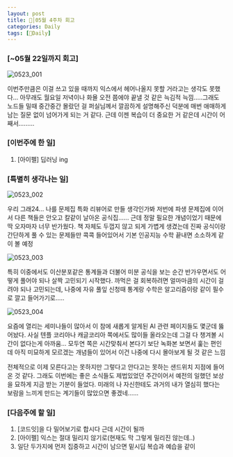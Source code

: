 ```yaml
---
layout: post
title: 🦄│05월 4주차 회고
categories: Daily
tags: [🦄Daily]
---
```


### [~05월 22일까지 회고]

![0523_001](https://user-images.githubusercontent.com/100528803/169705633-80d5a961-f9ba-46ad-94ff-11774ffd2f1a.png)

이번주만큼은 이걸 쓰고 있을 때까지 익스에서 헤어나올지 못할 거라고는 생각도 못했다... 아무래도 월요일 저녁이나 화욜 오전 쯤에야 끝낼 것 같은 늑김적 늑낌.....그래도 노드들 밀때 중간중간 몰랐던 걸 퍼실님께서 깔끔하게 설명해주신 덕분에 매번 애매하게 남는 질문 없이 넘어가게 되는 거 같다. 근데 이젠 복습이 더 중요한 거 같은데 시간이 어째서.........

### [이번주에 한 일]
1. [아이펠] 딥러닝 ing


### [특별히 생각나는 일]

![0523_002](https://user-images.githubusercontent.com/100528803/169705629-d7ba5d63-f918-45aa-898c-f658f6bd4be5.png)

우리 그래24... 나를 문제집 특화 리뷰어로 만들 생각인가봐 저번에 파생 문제집에 이어서 다른 책들은 안오고 칼같이 날아온 공식집...... 근데 정말 필요한 개념이었기 때문에 딱 오자마자 너무 반가웠다. 책 자체도 두껍지 않고 되게 가볍게 생겼는데 진짜 공식이랑 간단하게 풀 수 있는 문제들만 콕콕 들어있어서 기본 인공지능 수학 끝내면 소소하게 같이 볼 예정

![0523_003](https://user-images.githubusercontent.com/100528803/169705631-2770858e-2a2c-4225-a1d6-f6a50b39cf44.png)

특히 이중에서도 이산분포같은 통계들과 더불어 미분 공식을 보는 순간 반가우면서도 어떻게 풀어야 되나 살짝 고민되기 시작했다. 까먹은 걸 회복하려면 얼마마큼의 시간이 걸려야 되나 고민되는데, 나중에 자유 풀잎 신청때 통계랑 수학은 알고리즘이랑 같이 필수로 깔고 들어가기로.....

![0523_004](https://user-images.githubusercontent.com/100528803/169705632-0f95f72e-6259-43a4-a740-34ee1da80e35.png)

요즘에 열리는 세미나들이 많아서 이 참에 새롭게 알게된 AI 관련 페이지들도 몇군데 뚫어놨다. 사실 텐플 코리아나 캐글코리아 쪽에서도 많이들 올라오는데 그걸 다 챙겨볼 시간이 없다는게 아까움... 모두연 쪽은 시간맞춰서 본다기 보단 녹화본 보면서 훑는 편인데 아직 미묘하게 모르겠는 개념들이 있어서 이건 나중에 다시 몰아보게 될 것 같은 느낌

전체적으로 이제 모른다고는 못하지만 그렇다고 안다고는 못하는 샌드위치 지점에 들어온 것 같다. 그래도 이번에는 좋은 소식들도 제법있었던 주간이어서 예전의 일했던 보상을 묘하게 지금 받는 기분이 들었다. 미래의 나 자신한테도 과거의 내가 열심히 했다는 보람을 느끼게 만드는 계기들이 많았으면 좋겠네......

### [다음주에 할 일]
1. [코드잇]을 다 밀어보기로 합시다 근데 시간이 될까
2. [아이펠] 익스는 절대 밀리지 않기로(현재도 막 그렇게 밀리진 않는데..)
3. 일단 두가지에 먼저 집중하고 시간이 남으면 밑시딥 복습과 예습을 같이
